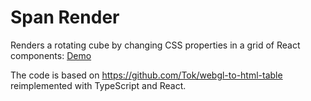 # Span Render

Renders a rotating cube by changing CSS properties in a grid of React components:
[Demo](https://tok.github.io/span-render/)

The code is based on https://github.com/Tok/webgl-to-html-table
reimplemented with TypeScript and React.
